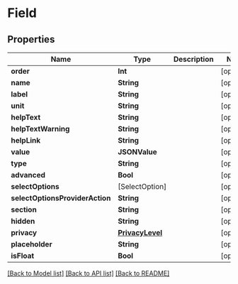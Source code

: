# Field

## Properties
Name | Type | Description | Notes
------------ | ------------- | ------------- | -------------
**order** | **Int** |  | [optional] 
**name** | **String** |  | [optional] 
**label** | **String** |  | [optional] 
**unit** | **String** |  | [optional] 
**helpText** | **String** |  | [optional] 
**helpTextWarning** | **String** |  | [optional] 
**helpLink** | **String** |  | [optional] 
**value** | **JSONValue** |  | [optional] 
**type** | **String** |  | [optional] 
**advanced** | **Bool** |  | [optional] 
**selectOptions** | [SelectOption] |  | [optional] 
**selectOptionsProviderAction** | **String** |  | [optional] 
**section** | **String** |  | [optional] 
**hidden** | **String** |  | [optional] 
**privacy** | [**PrivacyLevel**](PrivacyLevel.md) |  | [optional] 
**placeholder** | **String** |  | [optional] 
**isFloat** | **Bool** |  | [optional] 

[[Back to Model list]](../README.md#documentation-for-models) [[Back to API list]](../README.md#documentation-for-api-endpoints) [[Back to README]](../README.md)


